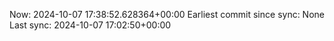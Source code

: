 Now: 2024-10-07 17:38:52.628364+00:00 Earliest commit since sync: None Last sync: 2024-10-07 17:02:50+00:00
